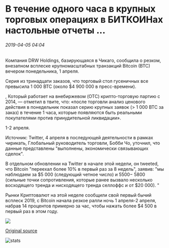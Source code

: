 # В течение одного часа в крупных торговых операциях в БИТКОИНах настольные отчеты ...

###### 2019-04-05 04:04

Компания DRW Holdings, базирующаяся в Чикаго, сообщила о резком, внезапном всплеске крупномасштабных транзакций Bitcoin (BTC) вечером понедельника, 1 апреля.

Серия из тринадцати заказов, что торговый стол гусеничных все превысила 1 000 BTC (около $4 900 000 в пресс-времени).

, Который работает на внебиржевом (OTC) крипто-торговую партию с 2014, — отметил в твите, что: «после торговли анализ ценового действия в понедельник показал серию крупных заявок (> 1 000 BTC за заказ) в течение 1 часа, которые появляются быть реальными покупателями против принудительной ликвидации».

1-2 апреля.

Источник: Twitter, 4 апреля в последующей деятельности в рамках чирикать, Глобальный руководитель торговли, Бобби Чо, уточнил, что данные представлены "выполнены, экономически связывающих сделок".

В отдельном обновлении на Twitter в начале этой недели, он tweeted, что Bitcoin "переехал более 10% в первый раз за 8 недель", заявив: "мы наблюдаем за $5 000 (следующий четное число) и $5 500-$ 5800 (сильные точки сопротивления, которые ранее вызвало несколько восходящего тренда и нисходящего тренда селлоффс и от $20 000). "

Рынки Криптовалют на этой неделе сообщили свой первый бычий всплеск 2019, с Bitcoin начала резкое ралли ночь 1 апреля-2 апреля, набрав 14 процентов примерно за час, чтобы нажать более $4 500 в первый раз в этом году.

![](https://s3.cointelegraph.com/storage/uploads/view/417bf875dc08ca7674e636ebbfaa9f3c.png)

[Original source](https://cointelegraph.com/news/cumberland-crypto-otc-desk-reports-spike-in-large-scale-btc-trades-within-one-hour)

![stats](https://c.statcounter.com/11760860/0/a89fa40b/1/ "stats")